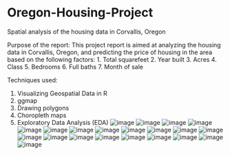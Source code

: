# Oregon-Housing-Project
Spatial analysis of the housing data in Corvallis, Oregon

Purpose of the report:
This project report is aimed at analyzing the housing data in Corvallis, Oregon, and predicting the price of housing in the area based on the following factors: 1. Total squarefeet 2. Year built 3. Acres 4. Class 5. Bedrooms 6. Full baths 7. Month of sale

Techniques used:
1) Visualizing Geospatial Data in R
2) ggmap
3) Drawing polygons
4) Choropleth maps
5) Exploratory Data Analysis (EDA)
![image](https://user-images.githubusercontent.com/110929917/196130753-00277e29-42d4-4933-b2ba-8a5cc3e32391.png)
![image](https://user-images.githubusercontent.com/110929917/196130780-59d9d76a-0ee3-4056-8c96-96b086e66541.png)
![image](https://user-images.githubusercontent.com/110929917/196130793-c3cdf65c-04bd-4dcd-a2f3-bbc3281315b0.png)
![image](https://user-images.githubusercontent.com/110929917/196130801-22f0d5a5-5078-447b-a53a-2c119de44840.png)
![image](https://user-images.githubusercontent.com/110929917/196130813-bd6e9dba-da1b-42d4-89d2-b36df23b846c.png)
![image](https://user-images.githubusercontent.com/110929917/196130852-293a24f7-90de-49db-91fe-f21fb851f6a4.png)
![image](https://user-images.githubusercontent.com/110929917/196130860-511518ad-5ede-410b-9d78-a3a0c4e89b4d.png)
![image](https://user-images.githubusercontent.com/110929917/196130878-fd3df1e1-8cd5-4407-aa08-44f9b4fca0d2.png)
![image](https://user-images.githubusercontent.com/110929917/196130889-b9c45411-6663-4f2a-b189-f72a7f3cd05c.png)
![image](https://user-images.githubusercontent.com/110929917/196130905-43b4f46f-bb02-4c83-b5b0-acc3099b4e0d.png)
![image](https://user-images.githubusercontent.com/110929917/196130929-49913214-4b6e-4ca0-b2ff-eba2f7a5b920.png)
![image](https://user-images.githubusercontent.com/110929917/196130950-23857022-d481-44d2-b089-036b9f7a5d13.png)
![image](https://user-images.githubusercontent.com/110929917/196130958-21676638-2f44-44f1-946c-1d2c1c3bd4c3.png)
![image](https://user-images.githubusercontent.com/110929917/196130975-8c182eb9-61e6-402b-aea1-409d2b2694e3.png)
![image](https://user-images.githubusercontent.com/110929917/196130993-c3d1e4c1-df55-417d-82bd-67e8129ed434.png)
![image](https://user-images.githubusercontent.com/110929917/196131002-c733af38-e071-4dc6-9069-ad8865198af6.png)
![image](https://user-images.githubusercontent.com/110929917/196131012-a6f7fe7b-af36-4f34-9606-021fd2a34bc5.png)
![image](https://user-images.githubusercontent.com/110929917/196131038-f2bff338-0f10-4edd-96fe-4e5bda22f105.png)
![image](https://user-images.githubusercontent.com/110929917/196131052-8a28f1e6-9117-4c52-a9d2-bd4dd867da41.png)
![image](https://user-images.githubusercontent.com/110929917/196131061-d67fd088-0f0f-4123-b5d2-ac068eea93d6.png)
![image](https://user-images.githubusercontent.com/110929917/196131077-ba65bd5b-1ffd-445c-bae2-cf75b0649041.png)
